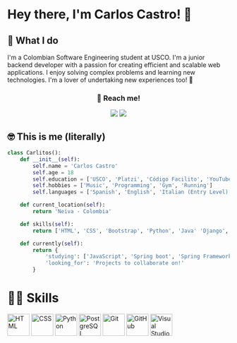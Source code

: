 # Hey there, I'm Carlos Castro! 👋

## 🌟 What I do
I'm a Colombian Software Engineering student at USCO. I'm a junior backend developer with a passion for creating efficient and scalable web applications. I enjoy solving complex problems and learning new technologies. I'm a lover of undertaking new experiences too! 🫡

<div align="center">
  <h3>📩 Reach me!</h3>
  <a href="mailto:carlosestc0911@gmail.com"><img src="https://img.shields.io/badge/Gmail-D14836?style=for-the-badge&logo=gmail&logoColor=white"></a>
  <a href="https://www.linkedin.com/in/carloscastro0911/"><img src="https://img.shields.io/badge/LinkedIn-0077B5?style=for-the-badge&logo=linkedin&logoColor=white"></a>
</div>


## 🤓 This is me (literally)

``` python
class Carlitos():
    def __init__(self):
        self.name = 'Carlos Castro'
        self.age = 18
        self.education = ['USCO', 'Platzi', 'Código Facilito', 'YouTube']
        self.hobbies = ['Music', 'Programming', 'Gym', 'Running']
        self.languages = ['Spanish', 'English', 'Italian (Entry Level)']

    def current_location(self):
        return 'Neiva - Colombia'

    def skills(self):
        return ['HTML', 'CSS', 'Bootstrap', 'Python', 'Java' 'Django', 'Pandas', 'PostgreSQL', 'Git & GitHub']

    def currently(self):
        return {
            'studying': ['JavaScript', 'Spring boot', 'Spring Framework'],
            'looking_for': 'Projects to collaborate on!'
        }
```

# 👨‍💻 Skills

<div >
	<img width="50" src="https://user-images.githubusercontent.com/25181517/192158954-f88b5814-d510-4564-b285-dff7d6400dad.png" alt="HTML" title="HTML"/>
	<img width="50" src="https://user-images.githubusercontent.com/25181517/183898674-75a4a1b1-f960-4ea9-abcb-637170a00a75.png" alt="CSS" title="CSS"/>
	<img width="50" src="https://user-images.githubusercontent.com/25181517/183423507-c056a6f9-1ba8-4312-a350-19bcbc5a8697.png" alt="Python" title="Python"/>
	<img width="50" src="https://user-images.githubusercontent.com/25181517/117208740-bfb78400-adf5-11eb-97bb-09072b6bedfc.png" alt="PostgreSQL" title="PostgreSQL"/>
	<img width="50" src="https://user-images.githubusercontent.com/25181517/192108372-f71d70ac-7ae6-4c0d-8395-51d8870c2ef0.png" alt="Git" title="Git"/>
	<img width="50" src="https://user-images.githubusercontent.com/25181517/192108374-8da61ba1-99ec-41d7-80b8-fb2f7c0a4948.png" alt="GitHub" title="GitHub"/>
	<img width="50" src="https://user-images.githubusercontent.com/25181517/192108891-d86b6220-e232-423a-bf5f-90903e6887c3.png" alt="Visual Studio Code" title="Visual Studio Code"/>
</div>
